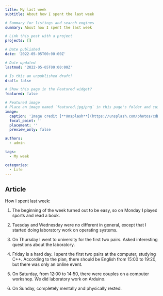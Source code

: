 ```yaml
---
title: My last week
subtitle: About how I spent the last week

# Summary for listings and search engines
summary: About how I spent the last week

# Link this post with a project
projects: []

# Date published
date: '2022-05-05T00:00:00Z'

# Date updated
lastmod: '2022-05-05T00:00:00Z'

# Is this an unpublished draft?
draft: false

# Show this page in the Featured widget?
featured: false

# Featured image
# Place an image named `featured.jpg/png` in this page's folder and customize its options here.
image:
  caption: 'Image credit [**Unsplash**](https://unsplash.com/photos/cdDDWLezAJ0)'
  focal_point: ''
  placement: ''
  preview_only: false

authors:
  - admin

tags:
  - My week

categories:
  - Life
---
```


## Article

How I spent last week:

1. The beginning of the week turned out to be easy, so on Monday I played sports and read a book.

2. Tuesday and Wednesday were no different in general, except that I started doing laboratory work on operating systems.

3. On Thursday I went to university for the first two pairs. Asked interesting questions about the laboratory.

4. Friday is a hard day. I spent the first two pairs at the computer, studying C++. According to the plan, there should be English from 15:00 to 19:20, but there was only an online event.

5. On Saturday, from 12:00 to 14:50, there were couples on a computer workshop. We did laboratory work on Arduino.

6. On Sunday, completely mentally and physically rested.
